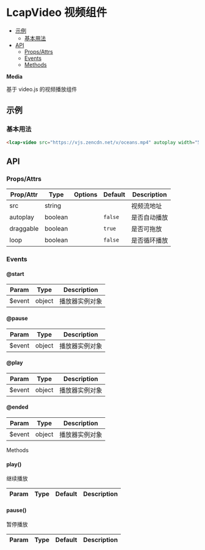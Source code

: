 <!-- 该 README.md 根据 api.yaml 和 docs/*.md 自动生成，为了方便在 GitHub 和 NPM 上查阅。如需修改，请查看源文件 -->

# LcapVideo 视频组件

- [示例](#示例)
    - [基本用法](#基本用法)
- [API]()
    - [Props/Attrs](#propsattrs)
    - [Events](#events)
    - [Methods](#methods)

**Media**

基于 video.js 的视频播放组件

## 示例
### 基本用法

``` html
<lcap-video src="https://vjs.zencdn.net/v/oceans.mp4" autoplay width="500"></lcap-video>
```

## API
### Props/Attrs

| Prop/Attr | Type | Options | Default | Description |
| --------- | ---- | ------- | ------- | ----------- |
| src | string |  |  | 视频流地址 |
| autoplay | boolean |  | `false` | 是否自动播放 |
| draggable | boolean |  | `true` | 是否可拖放 |
| loop | boolean |  | `false` | 是否循环播放 |

### Events

#### @start



| Param | Type | Description |
| ----- | ---- | ----------- |
| $event | object | 播放器实例对象 |

#### @pause



| Param | Type | Description |
| ----- | ---- | ----------- |
| $event | object | 播放器实例对象 |

#### @play



| Param | Type | Description |
| ----- | ---- | ----------- |
| $event | object | 播放器实例对象 |

#### @ended



| Param | Type | Description |
| ----- | ---- | ----------- |
| $event | object | 播放器实例对象 |

Methods

#### play()

继续播放

| Param | Type | Default | Description |
| ----- | ---- | ------- | ----------- |

#### pause()

暂停播放

| Param | Type | Default | Description |
| ----- | ---- | ------- | ----------- |

